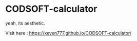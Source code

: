 # CODSOFT-calculator
 yeah, its aesthetic.
 
 Visit here : https://xeven777.github.io/CODSOFT-calculator/
